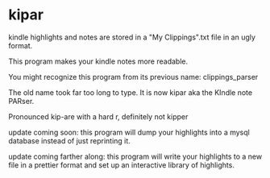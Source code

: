 # kipar
kindle highlights and notes are stored in a "My Clippings".txt file in an ugly format. 

This program makes your kindle notes more readable.

You might recognize this program from its previous name: clippings_parser

The old name took far too long to type. It is now kipar aka the KIndle note PARser.

Pronounced kip-are with a hard r, definitely not kipper

update coming soon: this program will dump your highlights into a mysql database instead of just reprinting it. 

update coming farther along: this program will write your highlights to a new file in a prettier format and set up an interactive library of highlights.
